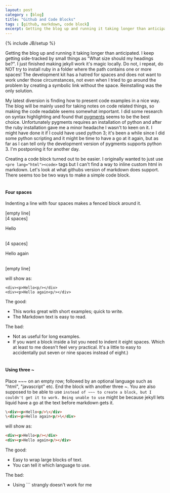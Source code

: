 ```yaml
---
layout: post
category : [blog]
title: "Github and Code Blocks"
tags : [github, markdown, code block]
excerpt: Getting the blog up and running it taking longer than anticipated. I keep getting side-tracked by small things as "What size should my headings be?". I just finished making jekyll work it's magic locally...
---
```

{% include JB/setup %}

Getting the blog up and running it taking longer than anticipated. I keep getting side-tracked by small things as "What size should my headings be?". I just finished making jekyll work it's magic locally. Do not, i repeat, do NOT try to install ruby in a folder where the path contains one or more spaces! The development kit has a hatred for spaces and does not want to work under those circumstances, not even when I tried to go around the problem by creating a symbolic link without the space. Reinstalling was the only solution.

My latest diversion is finding how to present code examples in a nice way. The blog will be mainly used for taking notes on code related things, so making the code readable seems somewhat important. I did some research on syntax highlighting and found that [pygments](http://pygments.org/) seems to be the best choice. Unfortunately pygments requires an installation of python and after the ruby installation gave me a minor headache I wasn't to keen on it. I might have done it if I could have used python 3; it's been a while since I did some python scripting and it might be time to have a go at it again, but as far as I can tell only the development version of pygments supports python 3. I'm postponing it for another day.

Creating a code block turned out to be easier. I originally wanted to just use `<pre lang="html"><code>` tags but I can't find a way to inline custom html in markdown. Let's look at what githubs version of markdown does support. There seems too be two ways to make a simple code block.
<br><br>

#### Four spaces 

Indenting a line with four spaces makes a fenced block around it.  

[empty line]  
[4 spaces] <div><p>Hello<p/></div>  
[4 spaces] <div><p>Hello again<p/></div>  
[empty line]  

will show as:

    <div><p>Hello<p/></div>
	<div><p>Hello again<p/></div>

The good:

* This works great with short examples; quick to write.
* The Markdown text is easy to read.

The bad:

* Not as useful for long examples.
* If you want a block inside a list you need to indent it eight spaces. Which at least to me doesn't feel very practical. It's a little to easy to accidentally put seven or nine spaces instead of eight.)
<br><br>

#### Using three ~ 

Place ~~~ on an empty row; followed by an optional language such as "html", "javascript" etc. End the block with another three ~. You are also supposed to be able to use ``` instead of ~~~ to create a block, but I couldn't get it to work. Being unable to use ``` might be because jekyll lets liquid have a go at the text before markdown gets it.

 ~~~html  
\<div><p>Hello<p/>\</div>  
\<div><p>Hello again<p/>\</div>  
~~~  

will show as:

~~~html
<div><p>Hello<p/></div>
<div><p>Hello again<p/></div>
~~~

The good:

* Easy to wrap large blocks of text.
* You can tell it which language to use.

The bad:

* Using ``` strangly doesn't work for me

